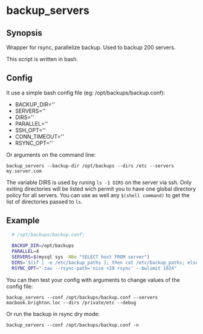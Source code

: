 backup_servers
============

## Synopsis

Wrapper for rsync, parallelize backup. Used to backup 200 servers.

This script is written in bash.

## Config
It use a simple bash config file (eg: /opt/backups/backup.conf):

- BACKUP_DIR=''
- SERVERS=''
- DIRS=''
- PARALLEL=''
- SSH_OPT=''
- CONN_TIMEOUT=''
- RSYNC_OPT=''

Or arguments on the command line:

  `backup_servers --backup-dir /opt/backups --dirs /etc --servers my.server.com`
  
The variable DIRS is used by runing `ls -1 DIRS` on the server via ssh.
Only exiting directories will be listed wich permit you to have one global directory policy for all servers.
You can use as well any `$(shell command)` to get the list of directories passed to `ls`.

## Example

```bash
  # /opt/backups/backup.conf:
  
  BACKUP_DIR=/opt/backups
  PARALLEL=4
  SERVERS=$(mysql sys -NBe "SELECT host FROM server")
  DIRS='$(if [ -e /etc/backup_paths ]; then cat /etc/backup_paths; else echo "/etc /home"; fi)'
  RSYNC_OPT="-zau --rsync-path='nice +19 rsync' --bwlimit 1024"

```
You can then test your config with arguments to change values of the config file:

  `backup_servers --conf /opt/backups/backup.conf --servers macbook.brighton.loc --dirs /private/etc --debug`
  
Or run the backup in rsync dry mode:
  
  `backup_servers --conf /opt/backups/backup.conf -n`
  

